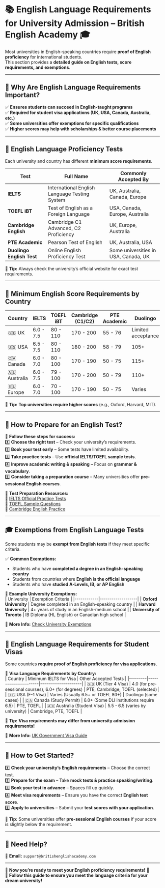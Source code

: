 # 📚 English Language Requirements for University Admission – British English Academy 🎓  

Most universities in English-speaking countries require **proof of English proficiency** for international students.  
This section provides a **detailed guide on English tests, score requirements, and exemptions**.

---

## 📌 Why Are English Language Requirements Important?  
✅ **Ensures students can succeed in English-taught programs**  
✅ **Required for student visa applications (UK, USA, Canada, Australia, etc.)**  
✅ **Some universities offer exemptions for specific qualifications**  
✅ **Higher scores may help with scholarships & better course placements**  

---

## 📁 English Language Proficiency Tests  
Each university and country has different **minimum score requirements**.  

| Test | Full Name | Commonly Accepted By |
|------|-----------|----------------------|
| **IELTS** | International English Language Testing System | UK, Australia, Canada, Europe |
| **TOEFL iBT** | Test of English as a Foreign Language | USA, Canada, Europe, Australia |
| **Cambridge English** | Cambridge C1 Advanced, C2 Proficiency | UK, Europe, Australia |
| **PTE Academic** | Pearson Test of English | UK, Australia, USA |
| **Duolingo English Test** | Online English Proficiency Test | Some universities in USA, Canada, UK |

📌 **Tip:** Always check the university’s official website for exact test requirements.  

---

## 🎯 **Minimum English Score Requirements by Country**  
| Country | IELTS | TOEFL iBT | Cambridge (C1/C2) | PTE Academic | Duolingo |
|---------|-------|----------|------------------|-------------|----------|
| 🇬🇧 UK | 6.0 - 7.5 | 80 - 110 | 170 - 200 | 55 - 76 | Limited acceptance |
| 🇺🇸 USA | 6.5 - 7.5 | 80 - 110 | 180 - 200 | 58 - 79 | 105+ |
| 🇨🇦 Canada | 6.0 - 7.0 | 80 - 100 | 170 - 190 | 50 - 75 | 115+ |
| 🇦🇺 Australia | 6.0 - 7.5 | 79 - 100 | 170 - 200 | 50 - 79 | 110+ |
| 🇪🇺 Europe | 6.0 - 7.0 | 70 - 100 | 170 - 190 | 50 - 75 | Varies |

📌 **Tip:** **Top universities require higher scores** (e.g., Oxford, Harvard, MIT).  

---

## 📝 **How to Prepare for an English Test?**
📌 **Follow these steps for success:**  
1️⃣ **Choose the right test** – Check your university’s requirements.  
2️⃣ **Book your test early** – Some tests have limited availability.  
3️⃣ **Take practice tests** – Use **official IELTS/TOEFL sample tests**.  
4️⃣ **Improve academic writing & speaking** – Focus on **grammar & vocabulary**.  
5️⃣ **Consider taking a preparation course** – Many universities offer **pre-sessional English courses**.  

📌 **Test Preparation Resources:**  
🔗 [IELTS Official Practice Tests](https://www.ielts.org)  
🔗 [TOEFL Sample Questions](https://www.ets.org/toefl)  
🔗 [Cambridge English Practice](https://www.cambridgeenglish.org)  

---

## 🎓 **Exemptions from English Language Tests**
Some students may be **exempt from English tests** if they meet specific criteria.  

✅ **Common Exemptions:**  
- Students who have **completed a degree in an English-speaking country**  
- Students from countries where **English is the official language**  
- Students who have **studied A-Levels, IB, or AP English**  

📌 **Example University Exemptions:**  
| University | Exemption Criteria |
|------------|-------------------|
| **Oxford University** | Degree completed in an English-speaking country |
| **Harvard University** | 4+ years of study in an English-medium school |
| **University of Toronto** | IB Diploma (HL English) or Canadian high school |

🔗 **More Info:** [Check University Exemptions](#)  

---

## 🛂 **English Language Requirements for Student Visas**
Some countries **require proof of English proficiency for visa applications**.  

📌 **Visa Language Requirements by Country:**  
| Country | Minimum IELTS for Visa | Other Accepted Tests |
|---------|----------------------|---------------------|
| 🇬🇧 UK (Tier 4 Visa) | 4.0 (for pre-sessional courses), 6.0+ (for degrees) | PTE, Cambridge, TOEFL (selected) |
| 🇺🇸 USA (F-1 Visa) | Varies (Usually 6.5+ or TOEFL 80+) | Duolingo (some cases) |
| 🇨🇦 Canada (Study Permit) | 6.0+ (Some DLI institutions require 6.5) | PTE, TOEFL |
| 🇦🇺 Australia (Student Visa) | 5.5 - 6.5 (varies by university) | Cambridge, PTE, TOEFL |

📌 **Tip:** **Visa requirements may differ from university admission requirements!**  

🔗 **More Info:** [UK Government Visa Guide](https://www.gov.uk/student-visa)  


---

## 🚀 How to Get Started?  
1️⃣ **Check your university’s English requirements** – Choose the correct test.  
2️⃣ **Prepare for the exam** – Take **mock tests & practice speaking/writing**.  
3️⃣ **Book your test in advance** – Spaces fill up quickly.  
4️⃣ **Meet visa requirements** – Ensure you have the correct **English test score**.  
5️⃣ **Apply to universities** – Submit your **test scores with your application**.  

📌 **Tip:** Some universities offer **pre-sessional English courses** if your score is slightly below the requirement.  

---

## 📩 Need Help?  
📧 **Email:** `support@britishenglishacademy.com`  

---

🎉 **Now you’re ready to meet your English proficiency requirements!** 🚀  
🔗 **Follow this guide to ensure you meet the language criteria for your dream university!**
